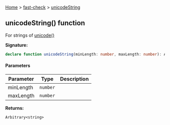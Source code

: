 [Home](/) &gt; [fast-check](../fast-check.md) &gt; [unicodeString](unicodeString_3.md)

## unicodeString() function

For strings of [unicode()](unicode_1.md)

<b>Signature:</b>

```typescript
declare function unicodeString(minLength: number, maxLength: number): Arbitrary<string>;
```

#### Parameters

|  Parameter | Type | Description |
|  --- | --- | --- |
|  minLength | <code>number</code> |  |
|  maxLength | <code>number</code> |  |

<b>Returns:</b>

`Arbitrary<string>`

